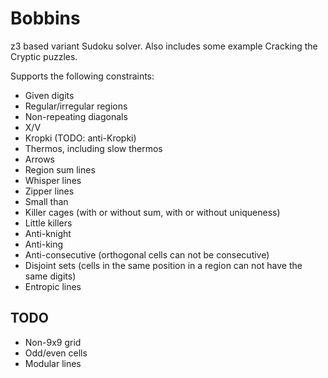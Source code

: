# Bobbins

z3 based variant Sudoku solver. Also includes some example Cracking the Cryptic puzzles.

Supports the following constraints:

* Given digits
* Regular/irregular regions
* Non-repeating diagonals
* X/V
* Kropki (TODO: anti-Kropki)
* Thermos, including slow thermos
* Arrows
* Region sum lines
* Whisper lines
* Zipper lines
* Small than
* Killer cages (with or without sum, with or without uniqueness)
* Little killers
* Anti-knight
* Anti-king
* Anti-consecutive (orthogonal cells can not be consecutive)
* Disjoint sets (cells in the same position in a region can not have the same digits)
* Entropic lines

## TODO

* Non-9x9 grid
* Odd/even cells
* Modular lines

